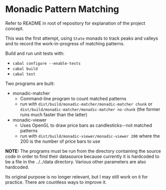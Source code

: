 # Monadic Pattern Matching

Refer to README in root of repository for explanation of the project concept.

This was the first attempt, using `State` monads to track peaks and valleys and to record the work-in-progress of matching patterns.

Build and run unit tests with:
* `cabal configure --enable-tests`
* `cabal build`
* `cabal test`

Two programs are built:
* monadic-matcher
    + Command-line program to count matched patterns
    + run with `dist/build/monadic-matcher/monadic-matcher chunk`
      or `dist/build/monadic-matcher/monadic-matcher no-chunk` (the former runs much faster than the latter)
* monadic-viewer
    + Uses OpenGL to draw price bars as candlesticks--not matched patterns
    + run with `dist/build/monadic-viewer/monadic-viewer 200` where the 200 is the number of price bars to use

**NOTE:** The programs must be run from the directory containing the source 
code in order to find their datasource because
currently it is hardcoded to be a file in the ../../data directory. Various other parameters are also hardcoded.

Its original purpose is no longer relevant, but I may still work on it for practice. There are countless ways to improve it.
